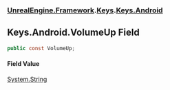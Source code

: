 ### [UnrealEngine.Framework](./UnrealEngine-Framework.md 'UnrealEngine.Framework').[Keys](./UnrealEngine-Framework-Keys.md 'UnrealEngine.Framework.Keys').[Keys.Android](./UnrealEngine-Framework-Keys-Android.md 'UnrealEngine.Framework.Keys.Android')
## Keys.Android.VolumeUp Field
  
```csharp
public const VolumeUp;
```
#### Field Value
[System.String](https://docs.microsoft.com/en-us/dotnet/api/System.String 'System.String')  
